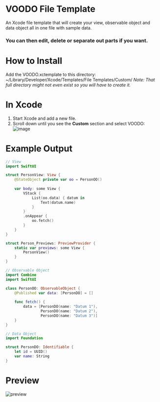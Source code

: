 # VOODO File Template
An Xcode file template that will create your view, observable object and data object all in one file with sample data. 

### You can then edit, delete or separate out parts if you want.

# How to Install
Add the VOODO.xctemplate to this directory: ~/Library/Developer/Xcode/Templates/File Templates/Custom/
*Note: That full directory might not even exist so you will have to create it.*

# In Xcode
1. Start Xcode and add a new file.
1. Scroll down until you see the **Custom** section and select VOODO:
![image](https://user-images.githubusercontent.com/24855856/125980564-a21fc5f1-d0f3-4405-b3a9-85375634b02b.png)

# Example Output
```swift
// View
import SwiftUI

struct PersonView: View {
    @StateObject private var oo = PersonOO()
    
    var body: some View {
        VStack {
            List(oo.data) { datum in
                Text(datum.name)
            }
        }
        .onAppear {
            oo.fetch()
        }
    }
}

struct Person_Previews: PreviewProvider {
    static var previews: some View {
        PersonView()
    }
}

// Observable Object
import Combine
import SwiftUI

class PersonOO: ObservableObject {
    @Published var data: [PersonDO] = []
    
    func fetch() {
        data = [PersonDO(name: "Datum 1"),
                PersonDO(name: "Datum 2"),
                PersonDO(name: "Datum 3")]
    }
}

// Data Object
import Foundation

struct PersonDO: Identifiable {
    let id = UUID()
    var name: String
}
```

# Preview
![preview](https://user-images.githubusercontent.com/24855856/125980957-fd972bfe-daac-4ac7-8b3e-a68a96f53210.png)
